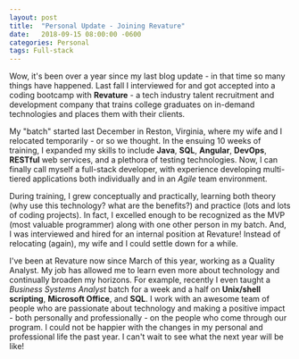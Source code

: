 ```yaml
---
layout: post
title:  "Personal Update - Joining Revature"
date:   2018-09-15 08:00:00 -0600
categories: Personal
tags: Full-stack
---
```

Wow, it's been over a year since my last blog update - in that time so many things have
happened. Last fall I interviewed for and got accepted into a coding bootcamp with **Revature** - a
tech industry talent recruitment and development company that trains college graduates on in-demand technologies
and places them with their clients.
<!--end excerpt-->

My "batch" started last December in Reston, Virginia, where my wife and I relocated
temporarily - or so we thought. In the ensuing 10 weeks of training, I expanded my
skills to include **Java**, **SQL**, **Angular**, **DevOps**, **RESTful** web services,
and a plethora of testing technologies. Now, I can finally call myself a full-stack developer,
with experience developing multi-tiered applications both individually and in an *Agile* team environment.

During training, I grew conceptually and practically, learning both theory (why use
this technology? what are the benefits?) and practice (lots and lots of coding projects).
In fact, I excelled enough to be recognized as the MVP (most valuable programmer) along
with one other person in my batch. And, I was interviewed and hired for an internal position
at Revature! Instead of relocating (again), my wife and I could settle down for a while.

I've been at Revature now since March of this year, working as a Quality Analyst.
My job has allowed me to learn even more about technology and continually broaden my
horizons. For example, recently I even taught a *Business Systems Analyst* batch for a week
and a half on **Unix/shell scripting**, **Microsoft Office**, and **SQL**. I work with an awesome
team of people who are passionate about technology and making a positive impact -
both personally and professionally - on the people who come through our program. I
could not be happier with the changes in my personal and professional life
the past year. I can't wait to see what the next year will be like!
